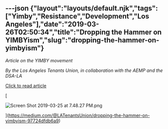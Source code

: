 ---json
{"layout":"layouts/default.njk","tags":["Yimby","Resistance","Development","Los Angeles"],"date":"2019-03-26T02:50:34","title":"Dropping the Hammer on YIMBYism","slug":"dropping-the-hammer-on-yimbyism"}
---

_Article on the YIMBY movement_

_By the Los Angeles Tenants Union, in collaboration with the AEMP and the DSA-LA_

[Click to read article](https://medium.com/@LATenantsUnion/dropping-the-hammer-on-yimbyism-97724dfdb6a9)

[

![Screen Shot 2019-03-25 at 7.48.27 PM.png](https://images.squarespace-cdn.com/content/v1/52b7d7a6e4b0b3e376ac8ea2/1553568519720-AY92QLVS1ZKMFXSZVS2S/ke17ZwdGBToddI8pDm48kFvhnx3cIKKeaGmN4TlFLcFZw-zPPgdn4jUwVcJE1ZvWQUxwkmyExglNqGp0IvTJZUJFbgE-7XRK3dMEBRBhUpwumYYvPovYa2GIqPTb4TfKGLnm1ZX1aEJw3GtFHZKA6e3R7Qd8Y8ABVQLH4snuqf4/Screen+Shot+2019-03-25+at+7.48.27+PM.png)

](https://medium.com/@LATenantsUnion/dropping-the-hammer-on-yimbyism-97724dfdb6a9)